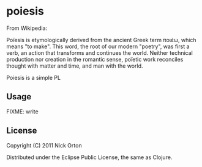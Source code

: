 # poiesis

From Wikipedia:

Poïesis is etymologically derived from the ancient Greek term ποιέω, which 
means "to make". This word, the root of our modern "poetry", was first a verb,
an action that transforms and continues the world. Neither technical production
nor creation in the romantic sense, poïetic work reconciles thought with matter
and time, and man with the world. 

Poiesis is a simple PL

## Usage

FIXME: write

## License

Copyright (C) 2011 Nick Orton

Distributed under the Eclipse Public License, the same as Clojure.
